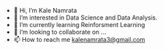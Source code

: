 - 👋 Hi, I’m Kale Namrata 
- 👀 I’m interested in Data Science and Data Analysis.
- 🌱 I’m currently learning Reinforsment Learning
- 💞️ I’m looking to collaborate on ...
- 📫 How to reach me kalenamrata3@gmail.com

<!---
kale378/kale378 is a ✨ special ✨ repository because its `README.md` (this file) appears on your GitHub profile.
You can click the Preview link to take a look at your changes.
--->
